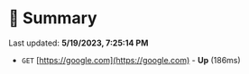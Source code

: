 # 📖 Summary
Last updated: **5/19/2023, 7:25:14 PM**

- `GET` [https://google.com](https://google.com) - **Up** (186ms)
